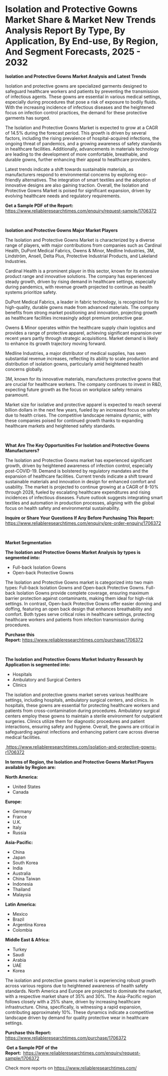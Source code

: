 <p><h1>Isolation and Protective Gowns Market Share & Market New Trends Analysis Report By Type, By Application, By End-use, By Region, And Segment Forecasts, 2025 - 2032</h1></p><p><strong>Isolation and Protective Gowns Market Analysis and Latest Trends</strong></p>
<p><p>Isolation and protective gowns are specialized garments designed to safeguard healthcare workers and patients by preventing the transmission of infectious agents. These gowns are essential in various medical settings, especially during procedures that pose a risk of exposure to bodily fluids. With the increasing incidence of infectious diseases and the heightened focus on infection control practices, the demand for these protective garments has surged.</p><p>The Isolation and Protective Gowns Market is expected to grow at a CAGR of 14.5% during the forecast period. This growth is driven by several factors, including the rising prevalence of hospital-acquired infections, the ongoing threat of pandemics, and a growing awareness of safety standards in healthcare facilities. Additionally, advancements in materials technology are leading to the development of more comfortable, breathable, and durable gowns, further enhancing their appeal to healthcare providers.</p><p>Latest trends indicate a shift towards sustainable materials, as manufacturers respond to environmental concerns by exploring eco-friendly alternatives. The integration of smart textiles and the adoption of innovative designs are also gaining traction. Overall, the Isolation and Protective Gowns Market is poised for significant expansion, driven by evolving healthcare needs and regulatory requirements.</p></p>
<p><strong>Get a Sample PDF of the Report:&nbsp;</strong> <a href="https://www.reliableresearchtimes.com/enquiry/request-sample/1706372?utm_campaign=3011&utm_medium=2&utm_source=Github&utm_content=ia&utm_term=03032025&utm_id=isolation-and-protective-gowns">https://www.reliableresearchtimes.com/enquiry/request-sample/1706372</a></p>
<p>&nbsp;</p>
<p><strong>Isolation and Protective Gowns Major Market Players</strong></p>
<p><p>The Isolation and Protective Gowns Market is characterized by a diverse range of players, with major contributions from companies such as Cardinal Health, DuPont Medical Fabrics, Owens & Minor, Medline Industries, 3M, Lindström, Ansell, Delta Plus, Protective Industrial Products, and Lakeland Industries. </p><p>Cardinal Health is a prominent player in this sector, known for its extensive product range and innovative solutions. The company has experienced steady growth, driven by rising demand in healthcare settings, especially during pandemics, with revenue growth projected to continue as health systems prioritize safety.</p><p>DuPont Medical Fabrics, a leader in fabric technology, is recognized for its high-quality, durable gowns made from advanced materials. The company benefits from strong market positioning and innovation, projecting growth as healthcare facilities increasingly adopt premium protective gear.</p><p>Owens & Minor operates within the healthcare supply chain logistics and provides a range of protective apparel, achieving significant expansion over recent years partly through strategic acquisitions. Market demand is likely to enhance its growth trajectory moving forward.</p><p>Medline Industries, a major distributor of medical supplies, has seen substantial revenue increases, reflecting its ability to scale production and distribution of isolation gowns, particularly amid heightened health concerns globally.</p><p>3M, known for its innovative materials, manufactures protective gowns that are crucial for healthcare workers. The company continues to invest in R&D, expecting future growth as the focus on workplace safety remains paramount.</p><p>Market size for isolative and protective apparel is expected to reach several billion dollars in the next few years, fueled by an increased focus on safety due to health crises. The competitive landscape remains dynamic, with these companies poised for continued growth thanks to expanding healthcare markets and heightened safety standards.</p></p>
<p>&nbsp;</p>
<p><strong>What Are The Key Opportunities For Isolation and Protective Gowns Manufacturers?</strong></p>
<p><p>The Isolation and Protective Gowns market has experienced significant growth, driven by heightened awareness of infection control, especially post-COVID-19. Demand is bolstered by regulatory mandates and the expansion of healthcare facilities. Current trends indicate a shift toward sustainable materials and innovation in design for enhanced comfort and usability. The market is projected to continue growing at a CAGR of 8-10% through 2028, fueled by escalating healthcare expenditures and rising incidences of infectious diseases. Future outlook suggests integrating smart textiles and automation in production processes, aligning with the global focus on health safety and environmental sustainability.</p></p>
<p><strong>Inquire or Share Your Questions If Any Before Purchasing This Report:</strong> <a href="https://www.reliableresearchtimes.com/enquiry/pre-order-enquiry/1706372?utm_campaign=3011&utm_medium=2&utm_source=Github&utm_content=ia&utm_term=03032025&utm_id=isolation-and-protective-gowns">https://www.reliableresearchtimes.com/enquiry/pre-order-enquiry/1706372</a></p>
<p>&nbsp;</p>
<p><strong>Market Segmentation</strong></p>
<p><strong>The Isolation and Protective Gowns Market Analysis by types is segmented into:</strong></p>
<p><ul><li>Full-back Isolation Gowns</li><li>Open-back Protective Gowns</li></ul></p>
<p><p>The Isolation and Protective Gowns market is categorized into two main types: Full-back Isolation Gowns and Open-back Protective Gowns. Full-back Isolation Gowns provide complete coverage, ensuring maximum barrier protection against contaminants, making them ideal for high-risk settings. In contrast, Open-back Protective Gowns offer easier donning and doffing, featuring an open back design that enhances breathability and comfort. Both types serve critical roles in healthcare settings, protecting healthcare workers and patients from infection transmission during procedures.</p></p>
<p><strong>Purchase this Report:&nbsp;</strong><a href="https://www.reliableresearchtimes.com/purchase/1706372?utm_campaign=3011&utm_medium=2&utm_source=Github&utm_content=ia&utm_term=03032025&utm_id=isolation-and-protective-gowns">https://www.reliableresearchtimes.com/purchase/1706372</a></p>
<p>&nbsp;</p>
<p><strong>The Isolation and Protective Gowns Market Industry Research by Application is segmented into:</strong></p>
<p><ul><li>Hospitals</li><li>Ambulatory and Surgical Centers</li><li>Clinics</li></ul></p>
<p><p>The isolation and protective gowns market serves various healthcare settings, including hospitals, ambulatory surgical centers, and clinics. In hospitals, these gowns are essential for protecting healthcare workers and patients from cross-contamination during procedures. Ambulatory surgical centers employ these gowns to maintain a sterile environment for outpatient surgeries. Clinics utilize them for diagnostic procedures and patient interactions, ensuring safety and hygiene. Overall, the gowns are critical in safeguarding against infections and enhancing patient care across diverse medical facilities.</p></p>
<p><a href="https://www.reliableresearchtimes.com/isolation-and-protective-gowns-r1706372?utm_campaign=3011&utm_medium=2&utm_source=Github&utm_content=ia&utm_term=03032025&utm_id=isolation-and-protective-gowns">&nbsp;https://www.reliableresearchtimes.com/isolation-and-protective-gowns-r1706372</a></p>
<p><strong>In terms of Region, the Isolation and Protective Gowns Market Players available by Region are:</strong></p>
<p>
    <p> <strong> North America: </strong>
        <ul>
            <li>United States</li>
            <li>Canada</li>
        </ul>
        </p> 
    <p> <strong> Europe: </strong>
        <ul>
            <li>Germany</li>
            <li>France</li>
            <li>U.K.</li>
            <li>Italy</li>
            <li>Russia</li>
        </ul>
        </p> 
    <p> <strong> Asia-Pacific: </strong>
        <ul>
            <li>China</li>
            <li>Japan</li>
            <li>South Korea</li>
            <li>India</li>
            <li>Australia</li>
            <li>China Taiwan</li>
            <li>Indonesia</li>
            <li>Thailand</li>
            <li>Malaysia</li>
        </ul>
        </p> 
    <p> <strong> Latin America: </strong>
        <ul>
            <li>Mexico</li>
            <li>Brazil</li>
            <li>Argentina Korea</li>
            <li>Colombia</li>
        </ul>
        </p> 
    <p> <strong> Middle East & Africa: </strong>
        <ul>
            <li>Turkey</li>
            <li>Saudi</li>
            <li>Arabia</li>
            <li>UAE</li>
            <li>Korea</li>
        </ul>
    </p>
    </p>
<p><p>The isolation and protective gowns market is experiencing robust growth across various regions due to heightened awareness of health safety standards. North America and Europe are projected to dominate the market, with a respective market share of 35% and 30%. The Asia-Pacific region follows closely with a 25% share, driven by increasing healthcare infrastructure. China, specifically, is witnessing a rapid expansion, contributing approximately 10%. These dynamics indicate a competitive landscape driven by demand for quality protective wear in healthcare settings.</p></p>
<p><strong>Purchase this Report: </strong><a href="https://www.reliableresearchtimes.com/purchase/1706372?utm_campaign=3011&utm_medium=2&utm_source=Github&utm_content=ia&utm_term=03032025&utm_id=isolation-and-protective-gowns">https://www.reliableresearchtimes.com/purchase/1706372</a></p>
<p>&nbsp;<strong>Get a Sample PDF of the Report:&nbsp;&nbsp;</strong><a href="https://www.reliableresearchtimes.com/enquiry/request-sample/1706372?utm_campaign=3011&utm_medium=2&utm_source=Github&utm_content=ia&utm_term=03032025&utm_id=isolation-and-protective-gowns">https://www.reliableresearchtimes.com/enquiry/request-sample/1706372</a></p>
<p><strong></strong></p>
<p>Check more reports on <a href="https://www.reliableresearchtimes.com/?utm_campaign=3011&utm_medium=2&utm_source=Github&utm_content=ia&utm_term=03032025&utm_id=isolation-and-protective-gowns">https://www.reliableresearchtimes.com/</a></p>